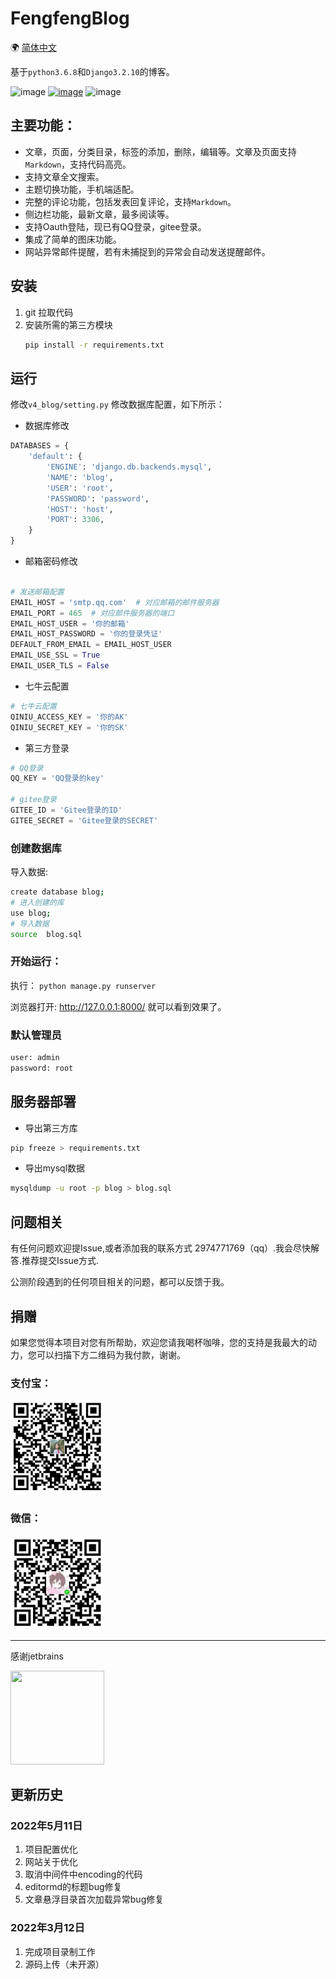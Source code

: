 # FengfengBlog

🌍
 [简体中文](README.md)

基于`python3.6.8`和`Django3.2.10`的博客。   

![image](https://img.shields.io/badge/blog-5.0.1-yellow.svg)
[![image](https://img.shields.io/badge/fengfengblog-枫枫知道-orange.svg)](http://www.fengfengzhidao.com/)
![image](https://img.shields.io/badge/license-Mysql5.7.26-blue.svg)

## 主要功能：
- 文章，页面，分类目录，标签的添加，删除，编辑等。文章及页面支持`Markdown`，支持代码高亮。
- 支持文章全文搜索。
- 主题切换功能，手机端适配。
- 完整的评论功能，包括发表回复评论，支持`Markdown`。
- 侧边栏功能，最新文章，最多阅读等。
- 支持Oauth登陆，现已有QQ登录，gitee登录。
- 集成了简单的图床功能。
- 网站异常邮件提醒，若有未捕捉到的异常会自动发送提醒邮件。


## 安装

1. git 拉取代码
2. 安装所需的第三方模块
    ```bash
    pip install -r requirements.txt
    ```

## 运行

 修改`v4_blog/setting.py` 修改数据库配置，如下所示：

- 数据库修改
```python
DATABASES = {
    'default': {
        'ENGINE': 'django.db.backends.mysql',
        'NAME': 'blog',
        'USER': 'root',
        'PASSWORD': 'password',
        'HOST': 'host',
        'PORT': 3306,
    }
}
```
- 邮箱密码修改
```python

# 发送邮箱配置
EMAIL_HOST = 'smtp.qq.com'  # 对应邮箱的邮件服务器
EMAIL_PORT = 465  # 对应邮件服务器的端口
EMAIL_HOST_USER = '你的邮箱'
EMAIL_HOST_PASSWORD = '你的登录凭证'
DEFAULT_FROM_EMAIL = EMAIL_HOST_USER
EMAIL_USE_SSL = True 
EMAIL_USER_TLS = False

```

- 七牛云配置
```python
# 七牛云配置
QINIU_ACCESS_KEY = '你的AK'
QINIU_SECRET_KEY = '你的SK'
```

- 第三方登录
```python
# QQ登录
QQ_KEY = 'QQ登录的key'

# gitee登录
GITEE_ID = 'Gitee登录的ID'
GITEE_SECRET = 'Gitee登录的SECRET'
```

### 创建数据库

导入数据:
```bash
create database blog;
# 进入创建的库
use blog;
# 导入数据
source  blog.sql
```

### 开始运行：
执行： `python manage.py runserver`


浏览器打开: http://127.0.0.1:8000/  就可以看到效果了。  

### 默认管理员

```python
user: admin
password: root
```

## 服务器部署

- 导出第三方库
```bash
pip freeze > requirements.txt
```
- 导出mysql数据
```bash
mysqldump -u root -p blog > blog.sql
```



## 问题相关

有任何问题欢迎提Issue,或者添加我的联系方式 2974771769（qq）.我会尽快解答.推荐提交Issue方式.  

公测阶段遇到的任何项目相关的问题，都可以反馈于我。

## 捐赠
如果您觉得本项目对您有所帮助，欢迎您请我喝杯咖啡，您的支持是我最大的动力，您可以扫描下方二维码为我付款，谢谢。

### 支付宝：
<div>    
<img src="./doc/play/zhifubao_pay.jpg" width="150" height="150" />
</div>  

### 微信：
<div>    
<img src="./doc/play/weixin_pay.jpg" width="150" height="150" />
</div>

---

感谢jetbrains
<div>    
<a href="https://www.jetbrains.com/?from=DjangoBlog"><img src="https://resource.lylinux.net/image/2020/07/01/logo.png" width="150" height="150"></a>
</div>

## 更新历史

### 2022年5月11日
1. 项目配置优化
2. 网站关于优化
3. 取消中间件中encoding的代码
4. editormd的标题bug修复
5. 文章悬浮目录首次加载异常bug修复

### 2022年3月12日
1. 完成项目录制工作
2. 源码上传（未开源）

